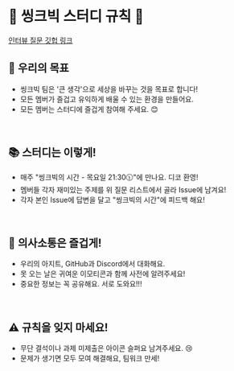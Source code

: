 
# 🌟 씽크빅 스터디 규칙 🌟
[인터뷰 질문 깃헙 링크](https://github.com/JeaSungLEE/iOSInterviewquestions)


## 🚀 우리의 목표
- 씽크빅 팀은 '큰 생각'으로 세상을 바꾸는 것을 목표로 합니다!
- 모든 멤버가 즐겁고 유익하게 배울 수 있는 환경을 만들어요.
- 모든 멤버는 스터디에 즐겁게 참여해 주세요. 😊
  
<br>

## 📚 스터디는 이렇게!
- 매주 "씽크빅의 시간 - 목요일 21:30🕦"에 만나요. 디코 환영!
- 멤버들 각자 재미있는 주제를 위 질문 리스트에서 골라 Issue에 남겨요!
- 각자 본인 Issue에 답변을 달고 "씽크빅의 시간"에 피드백 해요!
<br>

## 💬 의사소통은 즐겁게!
- 우리의 아지트, GitHub과 Discord에서 대화해요.
- 못 오는 날은 귀여운 이모티콘과 함께 사전에 알려주세요! 
- 중요한 정보는 꼭 공유해요. 서로 도와요!!!
<br>

## ⚠️ 규칙을 잊지 마세요!
- 무단 결석이나 과제 미제출은 아이콘 슬퍼요 남겨주세요. 😢
- 문제가 생기면 모두 모여 해결해요, 팀워크 만세!

